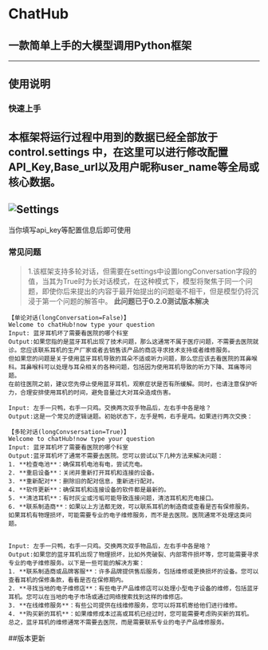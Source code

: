 # ChatHub
 ## 一款简单上手的大模型调用Python框架
 
---

 ## 使用说明
 ### 快速上手
 本框架将运行过程中用到的数据已经全部放于 **control.settings** 中，在这里可以进行修改配置API_Key,Base_url以及用户昵称user_name等全局或核心数据。
---
![Settings](https://github.com/18273634398/picture/blob/main/%E5%BE%AE%E4%BF%A1%E5%9B%BE%E7%89%87_20241128153733.png?raw=true)
---
当你填写api_key等配置信息后即可使用

### 常见问题
> 1.该框架支持多轮对话，但需要在settings中设置longConversation字段的值，当其为True时为长对话模式，在这种模式下，模型将聚焦于同一个问题，即使你后来提出的内容于最开始提出的问题毫不相干，但是模型仍将沉浸于第一个问题的解答中。
**此问题已于0.2.0测试版本解决**

```
【单论对话(longConversation=False)】
Welcome to chatHub!now type your question
Input: 蓝牙耳机坏了需要看医院的哪个科室
Output:如果您指的是蓝牙耳机出现了技术问题，那么这通常不属于医疗问题，不需要去医院就诊。您应该联系耳机的生产厂家或者去销售该产品的商店寻求技术支持或者维修服务。
但如果您的问题是关于使用蓝牙耳机导致的耳朵不适或听力问题，那么您应该去看医院的耳鼻喉科。耳鼻喉科可以处理与耳朵相关的各种问题，包括因为使用耳机导致的听力下降、耳痛等问题。
在前往医院之前，建议您先停止使用蓝牙耳机，观察症状是否有所缓解。同时，也请注意保护听力，合理安排使用耳机的时间，避免音量过大对耳朵造成伤害。

Input: 左手一只鸭，右手一只鸡。交换两次双手物品后，左右手中各是啥？
Output:这是一个常见的逻辑谜题。初始状态下，左手是鸭，右手是鸡。如果进行两次交换：
```

```
【多轮对话(longConvsersation=True)】
Welcome to chatHub!now type your question
Input: 蓝牙耳机坏了需要看医院的哪个科室
Output:蓝牙耳机坏了通常不需要去医院。您可以尝试以下几种方法来解决问题：
1. **检查电池**：确保耳机电池有电，尝试充电。
2. **重启设备**：关闭并重新打开耳机和连接的设备。
3. **重新配对**：删除旧的配对信息，重新进行配对。
4. **软件更新**：确保耳机和连接设备的软件都是最新的。
5. **清洁耳机**：有时灰尘或污垢可能导致连接问题，清洁耳机和充电接口。
6. **联系制造商**：如果以上方法都无效，可以联系耳机的制造商或查看是否有保修服务。
如果耳机有物理损坏，可能需要专业的电子维修服务，而不是去医院。医院通常不处理这类问题。


Input: 左手一只鸭，右手一只鸡。交换两次双手物品后，左右手中各是啥？
Output:如果您的蓝牙耳机出现了物理损坏，比如外壳破裂、内部零件损坏等，您可能需要寻求专业的电子维修服务。以下是一些可能的解决方案：
1. **联系制造商或品牌客服**：许多品牌提供售后服务，包括维修或更换损坏的设备。您可以查看耳机的保修条款，看看是否在保修期内。
2. **寻找当地的电子维修店**：有些电子产品维修店可以处理小型电子设备的维修，包括蓝牙耳机。您可以在当地的电子市场或通过网络搜索找到这样的维修店。
3. **在线维修服务**：有些公司提供在线维修服务，您可以将耳机寄给他们进行维修。
4. **购买新的耳机**：如果维修成本过高或耳机已经过时，您可能需要考虑购买新的耳机。
总之，蓝牙耳机的维修通常不需要去医院，而是需要联系专业的电子产品维修服务。
```

##版本更新
